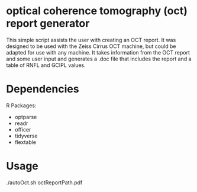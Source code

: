 # optical coherence tomography (oct) report generator
This simple script assists the user with creating an OCT report. It was designed to be used with the Zeiss Cirrus OCT machine, but could be adapted for use with any machine. It takes information from the OCT report and some user input and generates a .doc file that includes the report and a table of RNFL and GCIPL values. 

# Dependencies
R Packages:
- optparse
- readr
- officer
- tidyverse
- flextable

# Usage
./autoOct.sh octReportPath.pdf
